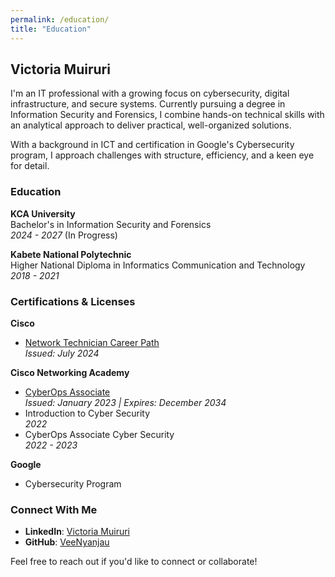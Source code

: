 ```yaml
---
permalink: /education/
title: "Education"
---
```


## Victoria Muiruri

I'm an IT professional with a growing focus on cybersecurity, digital infrastructure, and secure systems. Currently pursuing a degree in Information Security and Forensics, I combine hands-on technical skills with an analytical approach to deliver practical, well-organized solutions.

With a background in ICT and certification in Google's Cybersecurity program, I approach challenges with structure, efficiency, and a keen eye for detail.

### Education

**KCA University**  
Bachelor's in Information Security and Forensics  
*2024 - 2027* (In Progress)

**Kabete National Polytechnic**  
Higher National Diploma in Informatics Communication and Technology  
*2018 - 2021*

### Certifications & Licenses

**Cisco**
- [Network Technician Career Path](https://www.credly.com/badges/98ccb875-28fc-4f36-95af-cf4889ec27a1)  
  *Issued: July 2024*

**Cisco Networking Academy**
- [CyberOps Associate](https://www.credly.com/badges/22bdd7f2-4a5a-4903-a57a-5d528c3e25c2)  
  *Issued: January 2023 | Expires: December 2034*
- Introduction to Cyber Security  
  *2022*
- CyberOps Associate Cyber Security  
  *2022 - 2023*

**Google**
- Cybersecurity Program

### Connect With Me

- **LinkedIn**: [Victoria Muiruri](https://www.linkedin.com/in/victoria-muiruri-cyberspace)
- **GitHub**: [VeeNyanjau](https://github.com/VeeNyanjau)

Feel free to reach out if you'd like to connect or collaborate!